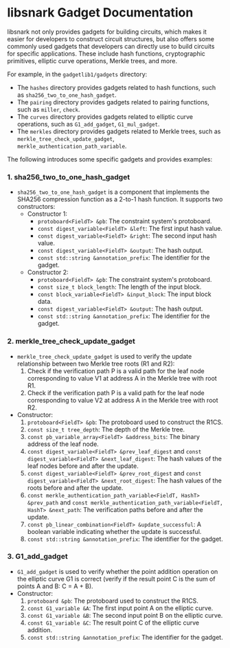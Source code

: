 # libsnark Gadget Documentation
libsnark not only provides gadgets for building circuits, which makes it easier for developers to construct circuit structures, but also offers some commonly used gadgets that developers can directly use to build circuits for specific applications. These include hash functions, cryptographic primitives, elliptic curve operations, Merkle trees, and more.

For example, in the `gadgetlib1/gadgets` directory:
- The `hashes` directory provides gadgets related to hash functions, such as `sha256_two_to_one_hash_gadget`.
- The `pairing` directory provides gadgets related to pairing functions, such as `miller`, `check`.
- The `curves` directory provides gadgets related to elliptic curve operations, such as `G1_add_gadget`, `G1_mul_gadget`.
- The `merkles` directory provides gadgets related to Merkle trees, such as `merkle_tree_check_update_gadget`, `merkle_authentication_path_variable`.

The following introduces some specific gadgets and provides examples:

### 1. sha256_two_to_one_hash_gadget
- `sha256_two_to_one_hash_gadget` is a component that implements the SHA256 compression function as a 2-to-1 hash function. It supports two constructors:
  - Constructor 1: 
    - `protoboard<FieldT> &pb`: The constraint system's protoboard.
    - `const digest_variable<FieldT> &left`: The first input hash value.
    - `const digest_variable<FieldT> &right`: The second input hash value.
    - `const digest_variable<FieldT> &output`: The hash output.
    - `const std::string &annotation_prefix`: The identifier for the gadget.
  - Constructor 2:
    - `protoboard<FieldT> &pb`: The constraint system's protoboard.
    - `const size_t block_length`: The length of the input block.
    - `const block_variable<FieldT> &input_block`: The input block data.
    - `const digest_variable<FieldT> &output`: The hash output.
    - `const std::string &annotation_prefix`: The identifier for the gadget.

### 2. merkle_tree_check_update_gadget
- `merkle_tree_check_update_gadget` is used to verify the update relationship between two Merkle tree roots (R1 and R2):
  1. Check if the verification path P is a valid path for the leaf node corresponding to value V1 at address A in the Merkle tree with root R1.
  2. Check if the verification path P is a valid path for the leaf node corresponding to value V2 at address A in the Merkle tree with root R2.
- Constructor:
  1. `protoboard<FieldT> &pb`: The protoboard used to construct the R1CS.
  2. `const size_t tree_depth`: The depth of the Merkle tree.
  3. `const pb_variable_array<FieldT> &address_bits`: The binary address of the leaf node.
  4. `const digest_variable<FieldT> &prev_leaf_digest` and `const digest_variable<FieldT> &next_leaf_digest`: The hash values of the leaf nodes before and after the update.
  5. `const digest_variable<FieldT> &prev_root_digest` and `const digest_variable<FieldT> &next_root_digest`: The hash values of the roots before and after the update.
  6. `const merkle_authentication_path_variable<FieldT, HashT> &prev_path` and `const merkle_authentication_path_variable<FieldT, HashT> &next_path`: The verification paths before and after the update.
  7. `const pb_linear_combination<FieldT> &update_successful`: A boolean variable indicating whether the update is successful.
  8. `const std::string &annotation_prefix`: The identifier for the gadget.

### 3. G1_add_gadget
- `G1_add_gadget` is used to verify whether the point addition operation on the elliptic curve G1 is correct (verify if the result point C is the sum of points A and B: C = A + B).
- Constructor:
  1. `protoboard &pb`: The protoboard used to construct the R1CS.
  2. `const G1_variable &A`: The first input point A on the elliptic curve.
  3. `const G1_variable &B`: The second input point B on the elliptic curve.
  4. `const G1_variable &C`: The result point C of the elliptic curve addition.
  5. `const std::string &annotation_prefix`: The identifier for the gadget.
